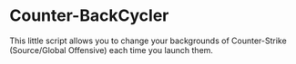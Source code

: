 Counter-BackCycler
==================

This little script allows you to change your backgrounds of Counter-Strike (Source/Global Offensive) each time you launch them.
